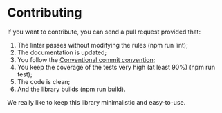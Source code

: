 # Contributing

If you want to contribute, you can send a pull request provided that:

1. The linter passes without modifying the rules (npm run lint);
2. The documentation is updated;
3. You follow the [Conventional commit convention](https://www.conventionalcommits.org/en/v1.0.0-beta.4/);
4. You keep the coverage of the tests very high (at least 90%) (npm run test);
5. The code is clean;
6. And the library builds (npm run build).

We really like to keep this library minimalistic and easy-to-use.

